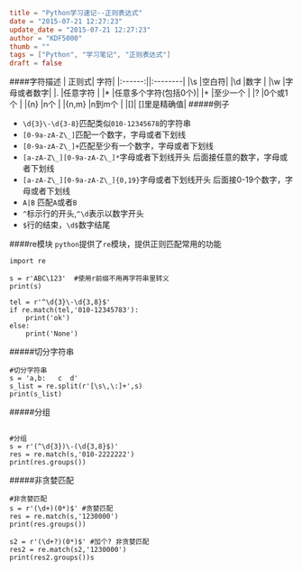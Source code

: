 ```toml
title = "Python学习速记--正则表达式"
date = "2015-07-21 12:27:23"
update_date = "2015-07-21 12:27:23"
author = "KDF5000"
thumb = ""
tags = ["Python", "学习笔记", "正则表达式"]
draft = false
```
####字符描述
| 正则式| 字符|
|:------:||:--------|
|\s        |空白符|
|\d        |数字 |
|\w        |字母或者数字|
|.           |任意字符        |
|*          |任意多个字符(包括0个)|
|+         |至少一个       |
|?          |0个或1个      |
|{n}       |n个               |
|{n,m}   |n到m个         |
|[]|         []里是精确值|
#####例子
* `\d{3}\-\d{3-8}`匹配类似`010-12345678`的字符串
* `[0-9a-zA-Z\_]`匹配一个数字，字母或者下划线
* `[0-9a-zA-Z\_]+`匹配至少有一个数字，字母或者下划线
*  `[a-zA-Z\_][0-9a-zA-Z\_]*`字母或者下划线开头 后面接任意的数字，字母或者下划线
* `[a-zA-Z\_][0-9a-zA-Z\_]{0,19}`字母或者下划线开头 后面接0-19个数字，字母或者下划线
* `A|B` 匹配`A`或者`B`
* `^`标示行的开头,`^\d`表示以数字开头
* `$`行的结束，`\d$`数字结尾

<!--more-->

####re模块
`python`提供了`re`模块，提供正则匹配常用的功能
```
import re

s = r'ABC\123'  #使用r前缀不用再字符串里转义
print(s) 

tel = r'^\d{3}\-\d{3,8}$'
if re.match(tel,'010-12345783'):
	print('ok')
else:
	print('None')
```

#####切分字符串
```
#切分字符串
s = 'a,b:   c  d'
s_list = re.split(r'[\s\,\:]+',s)
print(s_list)
```
#####分组
```

#分组
s = r'(^\d{3})\-(\d{3,8}$)'
res = re.match(s,'010-2222222')
print(res.groups())
```
#####非贪婪匹配
```
#非贪婪匹配
s = r'(\d+)(0*)$' #贪婪匹配
res = re.match(s,'1230000') 
print(res.groups())

s2 = r'(\d+?)(0*)$' #加个? 非贪婪匹配
res2 = re.match(s2,'1230000') 
print(res2.groups())s
```
